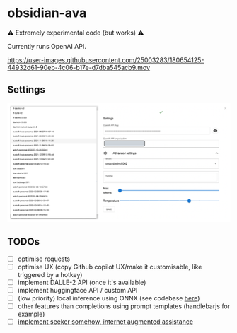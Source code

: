 # obsidian-ava


⚠️ Extremely experimental code (but works) ⚠️

Currently runs OpenAI API.

https://user-images.githubusercontent.com/25003283/180654125-44932d61-90eb-4c06-b17e-d7dba545acb9.mov

## Settings

![settings](./docs/settings.png)

## TODOs

- [ ] optimise requests
- [ ] optimise UX (copy Github copilot UX/make it customisable, like triggered by a hotkey)
- [ ] implement DALLE-2 API (once it's available)
- [ ] implement huggingface API / custom API
- [ ] (low priority) local inference using ONNX (see codebase [here](https://github.com/louis030195/obsidian-search/blob/master/Settings.tsx))
- [ ] other features than completions using prompt templates (handlebarjs for example)
- [ ] [implement seeker somehow, internet augmented assistance](https://louis030195.medium.com/deploy-seeker-search-augmented-conversational-ai-on-kubernetes-in-5-minutes-81a61aa4e749)

